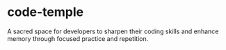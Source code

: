 # code-temple
A sacred space for developers to sharpen their coding skills and enhance memory through focused practice and repetition.

